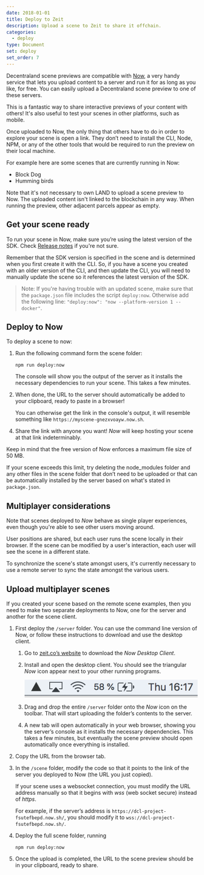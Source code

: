 ```yaml
---
date: 2018-01-01
title: Deploy to Zeit
description: Upload a scene to Zeit to share it offchain.
categories:
  - deploy
type: Document
set: deploy
set_order: 7
---
```


Decentraland scene previews are compatible with [Now](https://zeit.co/now), a very handy service that lets you upload content to a server and run it for as long as you like, for free. You can easily upload a Decentraland scene preview to one of these servers.

This is a fantastic way to share interactive previews of your content with others! It's also useful to test your scenes in other platforms, such as mobile.

Once uploaded to Now, the only thing that others have to do in order to explore your scene is open a link. They don’t need to install the CLI, Node, NPM, or any of the other tools that would be required to run the preview on their local machine.

For example here are some scenes that are currently running in Now:

- Block Dog
- Humming birds

Note that it's not necessary to own LAND to upload a scene preview to Now. The uploaded content isn't linked to the blockchain in any way. When running the preview, other adjacent parcels appear as empty.

## Get your scene ready

To run your scene in Now, make sure you’re using the latest version of the SDK. Check [Release notes]() if you're not sure.

Remember that the SDK version is specified in the scene and is determined when you first create it with the CLI. So, if you have a scene you created with an older version of the CLI, and then update the CLI, you will need to manually update the scene so it references the latest version of the SDK.

<!--
Once your scene has been updated to the latest version, modify the `package.json` file to include a new script called `now-start`. This script should run `dcl start --ci`.

Your package.json file should contain something like:

```json
{
  "name": "dcl-project",
  "version": "1.0.0",
  "description": "My new Decentraland project",
  "scripts": {
    "start": "dcl start",
    "now-start": "dcl start --ci",
    "build": "decentraland-compiler build.json",
    "watch": "decentraland-compiler build.json --watch"
  },
  "author": "",
  "license": "MIT",
  "devDependencies": {
    "decentraland-api": "latest",
    "decentraland": "latest"
  },
  "dependencies": {
    "ajv": "^6.5.3"
  }
}
```
-->

> Note: If you're having trouble with an updated scene, make sure that the `package.json` file includes the script `deploy:now`. Otherwise add the following line: `"deploy:now": "now --platform-version 1 --docker"`.

## Deploy to Now

To deploy a scene to now:

1. Run the following command form the scene folder:

   ```
   npm run deploy:now
   ```

   The console will show you the output of the server as it installs the necessary dependencies to run your scene. This takes a few minutes.

2. When done, the URL to the server should automatically be added to your clipboard, ready to paste in a browser!

   You can otherwise get the link in the console's output, it will resemble something like `https://myscene-gnezxvoayw.now.sh`.

<!--
## Download and use the Now Desktop Client

1. Go to [zeit.co’s website](https://zeit.co/now) to download the _Now Desktop Client_.

2. Once you’ve installed and opened the desktop client, you should see the triangular _Now_ icon appear next to your other running programs.

![](/images/media/now_deployment.png)

3. Click the entire scene folder and drop it on the _Now_ icon on the toolbar. That will start uploading the folder’s contents to the server.

4. A new tab will open automatically in your web browser, showing you the server’s console as it installs the necessary dependencies to run your scene. This takes a few minutes, but eventually the scene preview should open automatically once everything is installed.
-->

4. Share the link with anyone you want! _Now_ will keep hosting your scene at that link indeterminably.

Keep in mind that the free version of Now enforces a maximum file size of 50 MB.

If your scene exceeds this limit, try deleting the node_modules folder and any other files in the scene folder that don’t need to be uploaded or that can be automatically installed by the server based on what's stated in `package.json`.

## Multiplayer considerations

Note that scenes deployed to _Now_ behave as single player experiences, even though you're able to see other users moving around.

User positions are shared, but each user runs the scene locally in their browser. If the scene can be modified by a user's interaction, each user will see the scene in a different state.

To synchronize the scene's state amongst users, it's currently necessary to use a remote server to sync the state amongst the various users.

## Upload multiplayer scenes

If you created your scene based on the remote scene examples, then you need to make two separate deployments to Now, one for the server and another for the scene client.

1. First deploy the `/server` folder. You can use the command line version of Now, or follow these instructions to download and use the desktop client.

   1. Go to [zeit.co’s website](https://zeit.co/now) to download the _Now Desktop Client_.

   2. Install and open the desktop client. You should see the triangular _Now_ icon appear next to your other running programs.

      ![](/images/media/now_deployment.png)

   3. Drag and drop the entire `/server` folder onto the _Now_ icon on the toolbar. That will start uploading the folder’s contents to the server.

   4. A new tab will open automatically in your web browser, showing you the server’s console as it installs the necessary dependencies. This takes a few minutes, but eventually the scene preview should open automatically once everything is installed.

2) Copy the URL from the browser tab.

3) In the `/scene` folder, modify the code so that it points to the link of the server you deployed to Now (the URL you just copied).

   If your scene uses a websocket connection, you must modify the URL address manually so that it begins with _wss_ (web socket secure) instead of _https_.

   For example, if the server’s address is `https://dcl-project-fsutefbepd.now.sh/`, you should modify it to `wss://dcl-project-fsutefbepd.now.sh/`.

4) Deploy the full scene folder, running

   ```
   npm run deploy:now
   ```

5) Once the upload is completed, the URL to the scene preview should be in your clipboard, ready to share.
